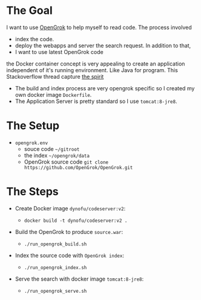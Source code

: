 The Goal
========

I want to use [OpenGrok](https://github.com/OpenGrok/OpenGrok) to help myself to read code.
The process involved
  * index the code.
  * deploy the webapps and server the search request.
In addition to that,
  * I want to use latest OpenGrok code

the Docker container concept is very appealing to create an application independent of
it's running environment. Like Java for program. This Stackoverflow thread capture [the
spirit](http://stackoverflow.com/questions/26734402/how-to-upgrade-docker-container-after-its-image-changed)
  * The build and index process are very opengrok specific so I created my own docker image `Dockerfile`.
  * The Application Server is pretty standard so I use `tomcat:8-jre8`.

The Setup
=========

* `opengrok.env`
  - souce code `~/gitroot`
  - the index `~/opengrok/data`
  - OpenGrok source code `git clone https://github.com/OpenGrok/OpenGrok.git`


The Steps
=========

* Create Docker image `dynofu/codeserver:v2`:
  - `docker build -t dynofu/codeserver:v2 .`

* Build the OpenGrok to produce `source.war`:
  - `./run_opengrok_build.sh`

* Index the source code with `OpenGrok index`:
  - `./run_opengrok_index.sh`

* Serve the search with docker image `tomcat:8-jre8`:
  - `./run_opengrok_serve.sh`

